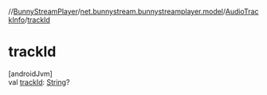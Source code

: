 //[BunnyStreamPlayer](../../../index.md)/[net.bunnystream.bunnystreamplayer.model](../index.md)/[AudioTrackInfo](index.md)/[trackId](track-id.md)

# trackId

[androidJvm]\
val [trackId](track-id.md): [String](https://kotlinlang.org/api/latest/jvm/stdlib/kotlin-stdlib/kotlin/-string/index.html)?
